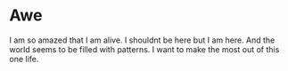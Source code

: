 # Awe

I am so amazed that I am alive. I shouldnt be here but I am here. And the world seems to be filled with patterns. I want to make the most out of this one life.

